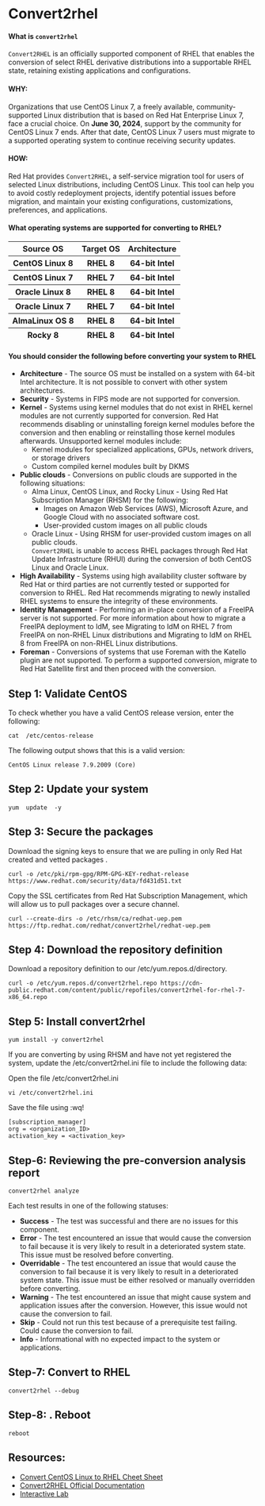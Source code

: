 
# Convert2rhel

#### What is `convert2rhel`
`Convert2RHEL` is an officially supported component of RHEL that enables the conversion of select RHEL derivative distributions into a supportable RHEL state, retaining existing applications and configurations.

#### WHY:
Organizations that use CentOS Linux 7, a freely available, community-supported Linux distribution that is based on Red Hat Enterprise Linux 7, face a crucial choice. On **June 30, 2024**, support by the community for CentOS Linux 7 ends. After that date, CentOS Linux 7 users must migrate to a supported operating system to continue receiving security updates.

#### HOW:

Red Hat provides `Convert2RHEL`, a self-service migration tool for users of selected Linux distributions, including CentOS Linux. This tool can help you to avoid costly redeployment projects, identify potential issues before migration, and maintain your existing configurations, customizations, preferences, and applications.

#### What operating systems are supported for converting to RHEL?

<table>
<thead>
<tr>
<th>Source OS</th>
<th>Target OS</th>
<th>Architecture</th> 
</tr>
<tr>
<th>CentOS Linux 8</th>
<th>RHEL 8</th>
<th>64-bit Intel</th> 
</tr>
<tr>
<th>CentOS Linux 7</th>
<th>RHEL 7</th>
<th>64-bit Intel</th> 
</tr>
<tr>
<th>Oracle Linux 8</th>
<th>RHEL 8</th>
<th>64-bit Intel</th> 
</tr>
<tr>
<th>Oracle Linux 7</th>
<th>RHEL 7</th>
<th>64-bit Intel</th> 
</tr>
<tr>
<th>AlmaLinux OS 8</th>
<th>RHEL 8</th>
<th>64-bit Intel</th> 
</tr>
<tr>
<th>Rocky 8</th>
<th>RHEL 8</th>
<th>64-bit Intel</th> 
</tr>  
</thead>
</table>

#### You should consider the following before converting your system to RHEL

- **Architecture** - The source OS must be installed on a system with 64-bit Intel architecture. It is not possible to convert with other system architectures. 				
- **Security** - Systems in FIPS mode are not supported for conversion. 				
- **Kernel** - Systems using kernel modules that do not exist in RHEL kernel modules are not currently supported for conversion. Red Hat recommends disabling or uninstalling foreign kernel modules before the conversion and then enabling or reinstalling those kernel modules afterwards. Unsupported kernel modules include: 				
    -  Kernel modules for specialized applications, GPUs, network drivers, or storage drivers 	
    -  Custom compiled kernel modules built by DKMS 		
- **Public clouds** - Conversions on public clouds are supported in the following situations: 				
  - Alma Linux, CentOS Linux, and Rocky Linux - Using Red Hat Subscription Manager (RHSM) for the following: 						
      - Images on Amazon Web Services (AWS), Microsoft Azure, and Google Cloud with no associated software cost. 								
      - User-provided custom images on all public clouds 								
  - Oracle Linux - Using RHSM for user-provided custom images on all public clouds. 						
 `Convert2RHEL` is unable to access RHEL packages through Red Hat Update Infrastructure (RHUI) during the conversion of both CentOS Linux and Oracle Linux. 						
- **High Availability** - Systems using high availability cluster software by Red Hat or third parties are not currently tested or supported for conversion to RHEL. Red Hat recommends migrating to newly installed RHEL systems to ensure the integrity of these environments. 				
- **Identity Management** - Performing an in-place conversion of a FreeIPA server is not supported. For more information about how to migrate a FreeIPA deployment to IdM, see Migrating to IdM on RHEL 7 from FreeIPA on non-RHEL Linux distributions and Migrating to IdM on RHEL 8 from FreeIPA on non-RHEL Linux distributions. 				
- **Foreman** - Conversions of systems that use Foreman with the Katello plugin are not supported. To perform a supported conversion, migrate to Red Hat Satellite first and then proceed with the conversion. 		

## Step 1: Validate CentOS

To check whether you have a valid CentOS release version, enter the following:
```
cat  /etc/centos-release
```
The following output shows that this is a valid version:
```
CentOS Linux release 7.9.2009 (Core)
```
## Step 2: Update your system
~~~
yum  update  -y
~~~

## Step 3: Secure the packages
Download the signing keys to ensure that we are pulling in only Red Hat created and vetted packages .
~~~
curl -o /etc/pki/rpm-gpg/RPM-GPG-KEY-redhat-release https://www.redhat.com/security/data/fd431d51.txt
~~~
Copy the SSL certificates from Red Hat Subscription Management, which will allow us to pull packages over a secure channel.
~~~
curl --create-dirs -o /etc/rhsm/ca/redhat-uep.pem https://ftp.redhat.com/redhat/convert2rhel/redhat-uep.pem
~~~
## Step 4: Download the repository definition
Download a repository definition to our /etc/yum.repos.d/directory.
~~~
curl -o /etc/yum.repos.d/convert2rhel.repo https://cdn-public.redhat.com/content/public/repofiles/convert2rhel-for-rhel-7-x86_64.repo
~~~
## Step 5: Install convert2rhel
~~~
yum install -y convert2rhel
~~~


If you are converting by using RHSM and have not yet registered the system, update the /etc/convert2rhel.ini file to include the following data: 

Open the file /etc/convert2rhel.ini

~~~
vi /etc/convert2rhel.ini
~~~

Save the file using :wq!

~~~
[subscription_manager]
org = <organization_ID>
activation_key = <activation_key>
~~~

## Step-6: Reviewing the pre-conversion analysis report
~~~
convert2rhel analyze
~~~

 Each test results in one of the following statuses:
 
   - **Success** - The test was successful and there are no issues for this component.
   - **Error** - The test encountered an issue that would cause the conversion to fail because it is very likely to result in a deteriorated system state. This issue must be resolved before converting.
   - **Overridable** - The test encountered an issue that would cause the conversion to fail because it is very likely to result in a deteriorated system state. This issue must be either resolved or manually overridden before converting.
   - **Warning** - The test encountered an issue that might cause system and application issues after the conversion. However, this issue would not cause the conversion to fail.
   - **Skip** - Could not run this test because of a prerequisite test failing. Could cause the conversion to fail.
   - **Info** - Informational with no expected impact to the system or applications. 

## Step-7: Convert to RHEL
~~~
convert2rhel --debug
~~~

## Step-8: . Reboot
~~~
reboot
~~~

## **Resources:**

- [Convert CentOS Linux to RHEL Cheet Sheet](https://developers.redhat.com/cheat-sheets/convert-centos-linux-rhel)
- [Convert2RHEL Official Documentation](https://access.redhat.com/documentation/en-us/red_hat_enterprise_linux/8/html/converting_from_an_rpm-based_linux_distribution_to_rhel/index)
- [Interactive Lab](https://www.redhat.com/en/interactive-labs/migrate-red-hat-enterprise-linux-centos-linux)
  



